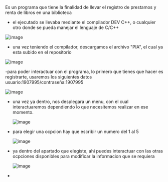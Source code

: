 Es un programa que tiene la finalidad de llevar el registro de prestamos y
renta de libros en una biblioteca

- el ejecutado se llevaba mediante el compilador DEV C++, o cualquier otro donde se pueda manejar el lenguaje de C/C++

![image](https://github.com/user-attachments/assets/2ee34232-5d4f-4cdf-87bf-3154eb461335)

- una vez teniendo el compilador, descargamos el archivo "PIA", el cual ya esta subido en el repositorio

![image](https://github.com/user-attachments/assets/d13a1c53-4117-468e-aa34-c6b1050759b4)

-para poder interactuar con el programa, lo primero que tienes que hacer es registrarte, usaremos los siguientes datos
usuario:1907995/contraseña:1907995

![image](https://github.com/user-attachments/assets/01518fe6-7ddb-4d61-9c8d-957c4d481025)

- una vez ya dentro, nos desplegara un menu, con el cual interactuaremos dependiendo lo que necesitemos realizar en ese momento.

  ![image](https://github.com/user-attachments/assets/3ca5e896-8723-471a-80ea-2fc09cdd4f8f)

- para elegir una ocpcion hay que escribir un numero del 1 al 5

  ![image](https://github.com/user-attachments/assets/93053e7e-347b-4e20-8d62-6d2ac7c39b07)

- ya dentro del apartado que elegiste, ahi puedes interactuar con las otras ocpciones disponibles para modificar la informacion
  que se requiera

  ![image](https://github.com/user-attachments/assets/45e9dd41-a574-4a8b-8b51-b6c20e88ef38)

-




  
